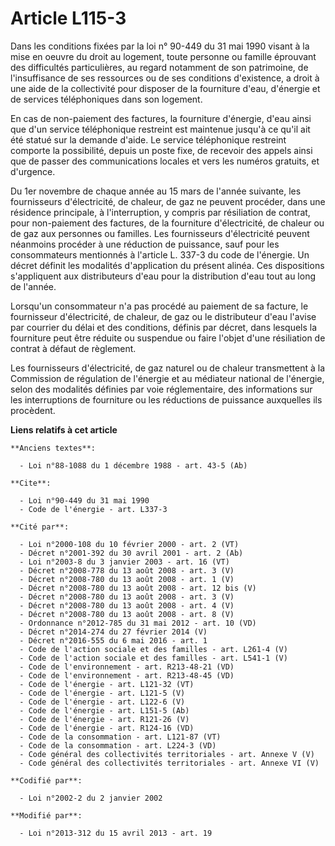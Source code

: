 # Article L115-3

Dans les conditions fixées par la loi n° 90-449 du 31 mai 1990 visant à la mise en oeuvre du droit au logement, toute
personne ou famille éprouvant des difficultés particulières, au regard notamment de son patrimoine, de l'insuffisance de ses
ressources ou de ses conditions d'existence, a droit à une aide de la collectivité pour disposer de la fourniture d'eau,
d'énergie et de services téléphoniques dans son logement. 

En cas de non-paiement des factures, la fourniture d'énergie, d'eau ainsi que d'un service téléphonique restreint est
maintenue jusqu'à ce qu'il ait été statué sur la demande d'aide. Le service téléphonique restreint comporte la possibilité,
depuis un poste fixe, de recevoir des appels ainsi que de passer des communications locales et vers les numéros gratuits, et
d'urgence. 

Du 1er novembre de chaque année au 15 mars de l'année suivante, les fournisseurs d'électricité, de chaleur, de gaz ne peuvent
procéder, dans une résidence principale, à l'interruption, y compris par résiliation de contrat, pour non-paiement des
factures, de la fourniture d'électricité, de chaleur ou de gaz aux personnes ou familles. Les fournisseurs d'électricité
peuvent néanmoins procéder à une réduction de puissance, sauf pour les consommateurs mentionnés à l'article L. 337-3 du code
de l'énergie. Un décret définit les modalités d'application du présent alinéa. Ces dispositions s'appliquent aux
distributeurs d'eau pour la distribution d'eau tout au long de l'année. 

Lorsqu'un consommateur n'a pas procédé au paiement de sa facture, le fournisseur d'électricité, de chaleur, de gaz ou le
distributeur d'eau l'avise par courrier du délai et des conditions, définis par décret, dans lesquels la fourniture peut être
réduite ou suspendue ou faire l'objet d'une résiliation de contrat à défaut de règlement. 

Les fournisseurs d'électricité, de gaz naturel ou de chaleur transmettent à la Commission de régulation de l'énergie et au
médiateur national de l'énergie, selon des modalités définies par voie réglementaire, des informations sur les interruptions
de fourniture ou les réductions de puissance auxquelles ils procèdent.

**Liens relatifs à cet article**

	**Anciens textes**:

	  - Loi n°88-1088 du 1 décembre 1988 - art. 43-5 (Ab)

	**Cite**:

	  - Loi n°90-449 du 31 mai 1990
	  - Code de l'énergie - art. L337-3

	**Cité par**:

	  - Loi n°2000-108 du 10 février 2000 - art. 2 (VT)
	  - Décret n°2001-392 du 30 avril 2001 - art. 2 (Ab)
	  - Loi n°2003-8 du 3 janvier 2003 - art. 16 (VT)
	  - Décret n°2008-778 du 13 août 2008 - art. 3 (V)
	  - Décret n°2008-780 du 13 août 2008 - art. 1 (V)
	  - Décret n°2008-780 du 13 août 2008 - art. 12 bis (V)
	  - Décret n°2008-780 du 13 août 2008 - art. 3 (V)
	  - Décret n°2008-780 du 13 août 2008 - art. 4 (V)
	  - Décret n°2008-780 du 13 août 2008 - art. 8 (V)
	  - Ordonnance n°2012-785 du 31 mai 2012 - art. 10 (VD)
	  - Décret n°2014-274 du 27 février 2014 (V)
	  - Décret n°2016-555 du 6 mai 2016 - art. 1
	  - Code de l'action sociale et des familles - art. L261-4 (V)
	  - Code de l'action sociale et des familles - art. L541-1 (V)
	  - Code de l'environnement - art. R213-48-21 (VD)
	  - Code de l'environnement - art. R213-48-45 (VD)
	  - Code de l'énergie - art. L121-32 (VT)
	  - Code de l'énergie - art. L121-5 (V)
	  - Code de l'énergie - art. L122-6 (V)
	  - Code de l'énergie - art. L151-5 (Ab)
	  - Code de l'énergie - art. R121-26 (V)
	  - Code de l'énergie - art. R124-16 (VD)
	  - Code de la consommation - art. L121-87 (VT)
	  - Code de la consommation - art. L224-3 (VD)
	  - Code général des collectivités territoriales - art. Annexe V (V)
	  - Code général des collectivités territoriales - art. Annexe VI (V)

	**Codifié par**:

	  - Loi n°2002-2 du 2 janvier 2002

	**Modifié par**:

	  - Loi n°2013-312 du 15 avril 2013 - art. 19
